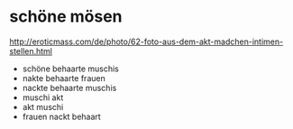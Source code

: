 # schöne mösen

http://eroticmass.com/de/photo/62-foto-aus-dem-akt-madchen-intimen-stellen.html

* schöne behaarte muschis
* nakte behaarte frauen
* nackte behaarte muschis
* muschi akt
* akt muschi
* frauen nackt behaart
